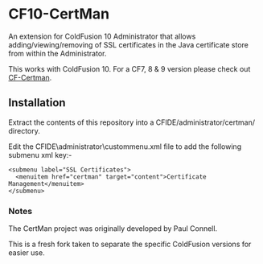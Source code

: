 # CF10-CertMan

An extension for ColdFusion 10 Administrator that allows adding/viewing/removing of SSL certificates in the Java certificate store from within the Administrator.

This works with ColdFusion 10. For a CF7, 8 & 9 version please check out [CF-Certman](https://github.com/coldfumonkeh/CF-Certman).


## Installation

Extract the contents of this repository into a CFIDE/administrator/certman/ directory.

Edit the CFIDE\administrator\custommenu.xml file to add the following submenu xml key:-

    <submenu label="SSL Certificates">
      <menuitem href="certman" target="content">Certificate Management</menuitem>
    </submenu>

### Notes

The CertMan project was originally developed by Paul Connell.

This is a fresh fork taken to separate the specific ColdFusion versions for easier use.
